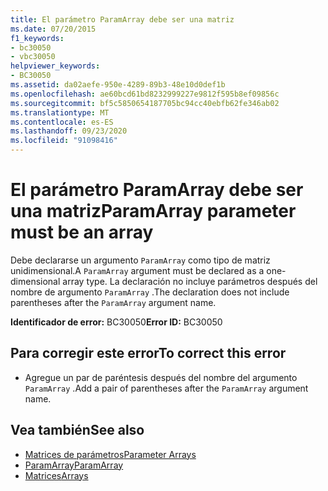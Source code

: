 ```yaml
---
title: El parámetro ParamArray debe ser una matriz
ms.date: 07/20/2015
f1_keywords:
- bc30050
- vbc30050
helpviewer_keywords:
- BC30050
ms.assetid: da02aefe-950e-4289-89b3-48e10d0def1b
ms.openlocfilehash: ae60bcd61bd8232999227e9812f595b8ef09856c
ms.sourcegitcommit: bf5c5850654187705bc94cc40ebfb62fe346ab02
ms.translationtype: MT
ms.contentlocale: es-ES
ms.lasthandoff: 09/23/2020
ms.locfileid: "91098416"
---
```

# <a name="paramarray-parameter-must-be-an-array"></a><span data-ttu-id="d4b0e-102">El parámetro ParamArray debe ser una matriz</span><span class="sxs-lookup"><span data-stu-id="d4b0e-102">ParamArray parameter must be an array</span></span>

<span data-ttu-id="d4b0e-103">Debe declararse un argumento `ParamArray` como tipo de matriz unidimensional.</span><span class="sxs-lookup"><span data-stu-id="d4b0e-103">A `ParamArray` argument must be declared as a one-dimensional array type.</span></span> <span data-ttu-id="d4b0e-104">La declaración no incluye parámetros después del nombre de argumento `ParamArray` .</span><span class="sxs-lookup"><span data-stu-id="d4b0e-104">The declaration does not include parentheses after the `ParamArray` argument name.</span></span>  
  
 <span data-ttu-id="d4b0e-105">**Identificador de error:** BC30050</span><span class="sxs-lookup"><span data-stu-id="d4b0e-105">**Error ID:** BC30050</span></span>  
  
## <a name="to-correct-this-error"></a><span data-ttu-id="d4b0e-106">Para corregir este error</span><span class="sxs-lookup"><span data-stu-id="d4b0e-106">To correct this error</span></span>  
  
- <span data-ttu-id="d4b0e-107">Agregue un par de paréntesis después del nombre del argumento `ParamArray` .</span><span class="sxs-lookup"><span data-stu-id="d4b0e-107">Add a pair of parentheses after the `ParamArray` argument name.</span></span>  
  
## <a name="see-also"></a><span data-ttu-id="d4b0e-108">Vea también</span><span class="sxs-lookup"><span data-stu-id="d4b0e-108">See also</span></span>

- [<span data-ttu-id="d4b0e-109">Matrices de parámetros</span><span class="sxs-lookup"><span data-stu-id="d4b0e-109">Parameter Arrays</span></span>](../programming-guide/language-features/procedures/parameter-arrays.md)
- [<span data-ttu-id="d4b0e-110">ParamArray</span><span class="sxs-lookup"><span data-stu-id="d4b0e-110">ParamArray</span></span>](../language-reference/modifiers/paramarray.md)
- [<span data-ttu-id="d4b0e-111">Matrices</span><span class="sxs-lookup"><span data-stu-id="d4b0e-111">Arrays</span></span>](../programming-guide/language-features/arrays/index.md)
